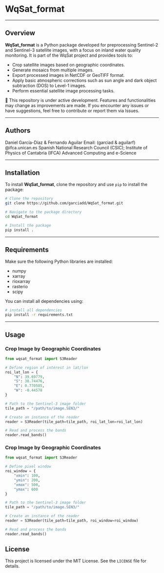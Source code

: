 # WqSat_format
--------------

## Overview

**WqSat_format** is a Python package developed for preprocessing Sentinel-2 and Sentinel-3 satellite images, with a focus on inland water quality monitoring. It is part of the WqSat project and provides tools to:

- Crop satellite images based on geographic coordinates.
- Generate mosaics from multiple images.
- Export processed images in NetCDF or GeoTIFF format.
- Apply basic atmospheric corrections such as sun angle and dark object subtraction (DOS) to Level-1 images.
- Perform essential satellite image processing tasks.

🚧 This repository is under active development. Features and functionalities may change as improvements are made. If you encounter any issues or have suggestions, feel free to contribute or report them via Issues.

---

## Authors
Daniel García-Díaz & Fernando Aguilar
Email: (garciad & aguilarf) @ifca.unican.es
Spanish National Research Council (CSIC); Institute of Physics of Cantabria (IFCA)
Advanced Computing and e-Science

---

## Installation
To install **WqSat_format**, clone the repository and use `pip` to install the package:

```bash
# Clone the repository
git clone https://github.com/garciadd/WqSat_format.git

# Navigate to the package directory
cd WqSat_format

# Install the package
pip install .
```

---

## Requirements
Make sure the following Python libraries are installed:

- numpy
- xarray
- rioxarray
- rasterio
- scipy

You can install all dependencies using:

```bash
# install all dependencies
pip install -r requirements.txt
```

---

## Usage
### Crop Image by Geographic Coordinates
```python
from wqsat_format import S3Reader

# Define region of interest in lat/lon
roi_lat_lon = {
    "N": 39.69779,
    "S": 38.74476,
    "E": 0.770585,
    "W": -0.44578
}

# Path to the Sentinel-3 image folder
tile_path = "/path/to/image.SEN3/"

# Create an instance of the reader
reader = S3Reader(tile_path=tile_path, roi_lat_lon=roi_lat_lon)

# Read and process the bands
reader.read_bands()
```

### Crop Image by Geographic Coordinates
```python
from wqsat_format import S3Reader

# Define pixel window
roi_window = {
    "xmin": 100,
    "ymin": 200,
    "xmax": 500,
    "ymax": 600
}

# Path to the Sentinel-3 image folder
tile_path = "/path/to/image.SEN3/"

# Create an instance of the reader
reader = S3Reader(tile_path=tile_path, roi_window=roi_window)

# Read and process the bands
reader.read_bands()
```

## License
This project is licensed under the MIT License. See the `LICENSE` file for details.

